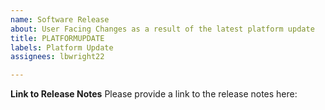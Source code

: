 ```yaml
---
name: Software Release
about: User Facing Changes as a result of the latest platform update
title: PLATFORMUPDATE
labels: Platform Update
assignees: lbwright22

---
```


**Link to Release Notes**
Please provide a link to the release notes here:
